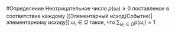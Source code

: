 #Определение 
Неотрицательное число $p(\omega_i)\geq0$ поставленое в соответствие каждому [[Элементарный исход(Событие)| элементарному исходу]] $\omega_i\in\Omega$ такое, что $\sum_{\omega_i\in\Omega}p(\omega_i)=1$